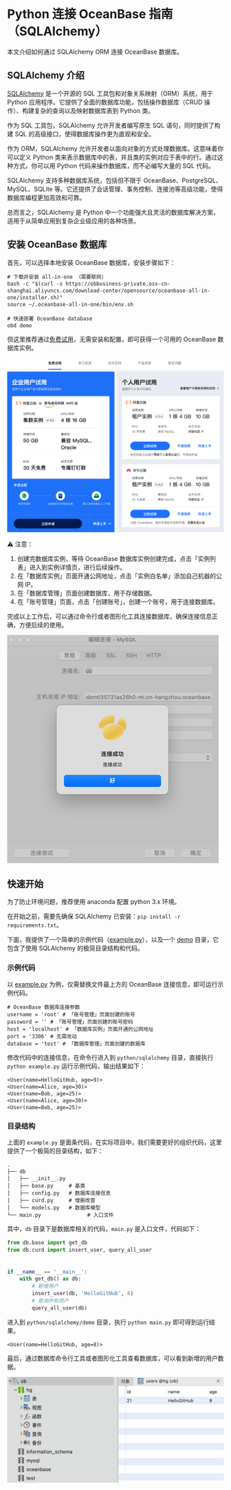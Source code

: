 # Python 连接 OceanBase 指南（SQLAlchemy）

本文介绍如何通过 SQLAlchemy ORM 连接 OceanBase 数据库。

## SQLAlchemy 介绍

[SQLAlchemy](https://www.sqlalchemy.org/) 是一个开源的 SQL 工具包和对象关系映射（ORM）系统，用于 Python 应用程序。它提供了全面的数据库功能，包括操作数据库（CRUD 操作）、构建复杂的查询以及映射数据库表到 Python 类。

作为 SQL 工具包，SQLAlchemy 允许开发者编写原生 SQL 语句，同时提供了构建 SQL 的高级接口，使得数据库操作更为直观和安全。

作为 ORM，SQLAlchemy 允许开发者以面向对象的方式处理数据库。这意味着你可以定义 Python 类来表示数据库中的表，并且类的实例对应于表中的行。通过这种方式，你可以用 Python 代码来操作数据库，而不必编写大量的 SQL 代码。

SQLAlchemy 支持多种数据库系统，包括但不限于 OceanBase、PostgreSQL、MySQL、SQLite 等。它还提供了会话管理、事务控制、连接池等高级功能，使得数据库编程更加高效和可靠。

总而言之，SQLAlchemy 是 Python 中一个功能强大且灵活的数据库解决方案，适用于从简单应用到复杂企业级应用的各种场景。


## 安装 OceanBase 数据库

首先，可以选择本地安装 OceanBase 数据库，安装步骤如下：

```
# 下载并安装 all-in-one （需要联网）
bash -c "$(curl -s https://obbusiness-private.oss-cn-shanghai.aliyuncs.com/download-center/opensource/oceanbase-all-in-one/installer.sh)"
source ~/.oceanbase-all-in-one/bin/env.sh

# 快速部署 OceanBase database
obd demo
```

但这里推荐通过[免费试用](https://www.oceanbase.com/free-trial)，无需安装和配置，即可获得一个可用的 OceanBase 数据库实例。

![](img/1.png)

⚠️ 注意：
1. 创建完数据库实例，等待 OceanBase 数据库实例创建完成，点击「实例列表」进入到实例详情页，进行后续操作。
2. 在「数据库实例」页面开通公网地址，点击「实例白名单」添加自己机器的公网 IP。
3. 在「数据库管理」页面创建数据库，用于存储数据。
4. 在「账号管理」页面，点击「创建账号」，创建一个账号，用于连接数据库。

完成以上工作后，可以通过命令行或者图形化工具连接数据库，确保连接信息正确，方便后续的使用。

![](img/2.png)

## 快速开始

为了防止环境问题，推荐使用 anaconda 配置 python 3.x 环境。

在开始之前，需要先确保 SQLAlchemy 已安装：`pip install -r requirements.txt`。

下面，我提供了一个简单的示例代码（[example.py](example.py)），以及一个 [demo](demo) 目录，它包含了使用 SQLAlchemy 的极简目录结构和代码。

### 示例代码

以 [example.py](example.py) 为例，仅需替换文件最上方的 OceanBase 连接信息，即可运行示例代码。

```
# OceanBase 数据库连接参数
username = 'root' # 「账号管理」页面创建的账号
password = '' # 「账号管理」页面创建的账号密码
host = 'localhost' # 「数据库实例」页面开通的公网地址
port = '3306' # 无需改动
database = 'test' # 「数据库管理」页面创建的数据库
```

修改代码中的连接信息，在命令行进入到 `python/sqlalchemy` 目录，直接执行 `python example.py` 运行示例代码，输出结果如下：

```
<User(name=HelloGitHub, age=9)>
<User(name=Alice, age=30)>
<User(name=Bob, age=25)>
<User(name=Alice, age=30)>
<User(name=Bob, age=25)>
```

### 目录结构

上面的 `example.py` 是面条代码，在实际项目中，我们需要更好的组织代码，这里提供了一个极简的目录结构，如下：

```
.
├── db
│   ├── __init__.py
│   ├── base.py     # 基类
│   ├── config.py   # 数据库连接信息
│   ├── curd.py     # 增删改查
│   └── models.py   # 数据库模型
└── main.py               # 入口文件
```

其中，`db` 目录下是数据库相关的代码，`main.py` 是入口文件，代码如下：

```python
from db.base import get_db
from db.curd import insert_user, query_all_user


if __name__ == '__main__':
    with get_db() as db:
        # 新增用户
        insert_user(db, 'HelloGitHub', 8)
        # 查询所有用户
        query_all_user(db)
```

进入到 `python/sqlalchemy/demo` 目录，执行 `python main.py` 即可得到运行结果。

```
<User(name=HelloGitHub, age=8)>
```

最后，通过数据库命令行工具或者图形化工具查看数据库，可以看到新增的用户数据。

![](img/3.png)
